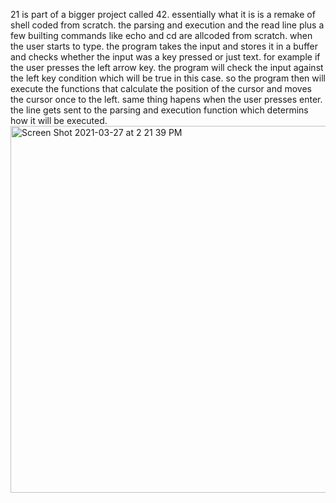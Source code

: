 21 is part of a bigger project called 42. essentially what it is is a remake of shell coded from scratch. 
the parsing and execution and the read line plus a few builting commands like echo and cd are allcoded from scratch. when the user starts to type. the program takes
the input and stores it in a buffer and checks whether the input was a key pressed or just text. for example if the user presses the left arrow key. the program
will check the input against the left key condition which will be true in this case. so the program then will execute the functions that calculate the position of 
the cursor and moves the cursor once to the left. same thing hapens when the user presses enter. the line gets sent to the parsing and execution function which 
determins how it will be executed.
<img width="587" alt="Screen Shot 2021-03-27 at 2 21 39 PM" src="https://user-images.githubusercontent.com/50224500/112722461-01f1c980-8f0a-11eb-89b8-a6df36130d2b.png">
